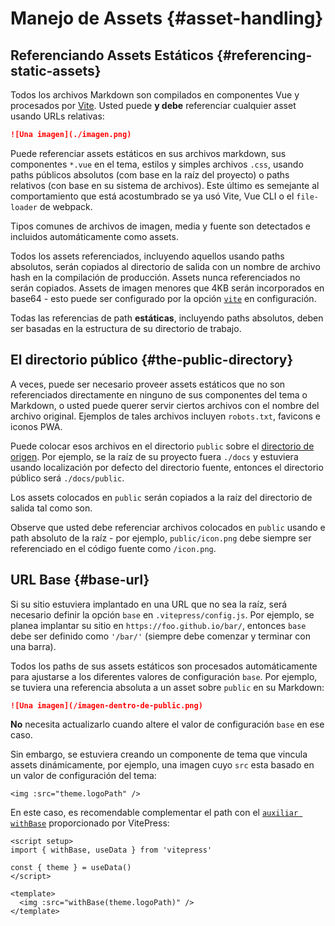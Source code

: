# Manejo de Assets {#asset-handling}

## Referenciando Assets Estáticos {#referencing-static-assets}

Todos los archivos Markdown son compilados en componentes Vue y procesados por [Vite](https://es.vite.dev/guide/assets). Usted puede **y debe** referenciar cualquier asset usando URLs relativas:

```md
![Una imagen](./imagen.png)
```

Puede referenciar assets estáticos en sus archivos markdown, sus componentes `*.vue` en el tema, estilos y simples archivos `.css`, usando paths públicos absolutos (com base en la raíz del proyecto) o paths relativos (con base en su sistema de archivos). Este último es semejante al comportamiento que está acostumbrado se ya usó Vite, Vue CLI o el `file-loader` de webpack.

Tipos comunes de archivos de imagen, media y fuente son detectados e incluidos automáticamente como assets.

Todos los assets referenciados, incluyendo aquellos usando paths absolutos, serán copiados al directorio de salida con un nombre de archivo hash en la compilación de producción. Assets nunca referenciados no serán copiados. Assets de imagen menores que 4KB serán incorporados en base64 - esto puede ser configurado por la opción [`vite`](../reference/site-config#vite) en configuración.

Todas las referencias de path **estáticas**, incluyendo paths absolutos, deben ser basadas en la estructura de su directorio de trabajo.

## El directorio público {#the-public-directory}

A veces, puede ser necesario proveer assets estáticos que no son referenciados directamente en ninguno de sus componentes del tema o Markdown, o usted puede querer servir ciertos archivos con el nombre del archivo original. Ejemplos de tales archivos incluyen `robots.txt`, favicons e iconos PWA.

Puede colocar esos archivos en el directorio `public` sobre el [directorio de origen](./routing#source-directory). Por ejemplo, se la raíz de su proyecto fuera `./docs` y estuviera usando localización por defecto del directorio fuente, entonces el directorio público será `./docs/public`.

Los assets colocados en `public` serán copiados a la raíz del directorio de salida tal como son.

Observe que usted debe referenciar archivos colocados en `public` usando e path absoluto de la raíz - por ejemplo, `public/icon.png` debe siempre ser referenciado en el código fuente como `/icon.png`.

## URL Base {#base-url}

Si su sitio estuviera implantado en una URL que no sea la raíz, será necesario definir la opción `base` en `.vitepress/config.js`. Por ejemplo, se planea implantar su sitio en `https://foo.github.io/bar/`, entonces `base` debe ser definido como `'/bar/'` (siempre debe comenzar y terminar con una barra).

Todos los paths de sus assets estáticos son procesados automáticamente para ajustarse a los diferentes valores de configuración `base`. Por ejemplo, se tuviera una referencia absoluta a un asset sobre `public` en su Markdown:

```md
![Una imagen](/imagen-dentro-de-public.png)
```

**No** necesita actualizarlo cuando altere el valor de configuración `base` en ese caso.

Sin embargo, se estuviera creando un componente de tema que vincula assets dinámicamente, por ejemplo, una imagen cuyo `src` esta basado en un valor de configuración del tema:

```vue
<img :src="theme.logoPath" />
```

En este caso, es recomendable complementar el path con el [`auxiliar withBase`](../reference/runtime-api#withbase) proporcionado por VitePress:

```vue
<script setup>
import { withBase, useData } from 'vitepress'

const { theme } = useData()
</script>

<template>
  <img :src="withBase(theme.logoPath)" />
</template>
```
